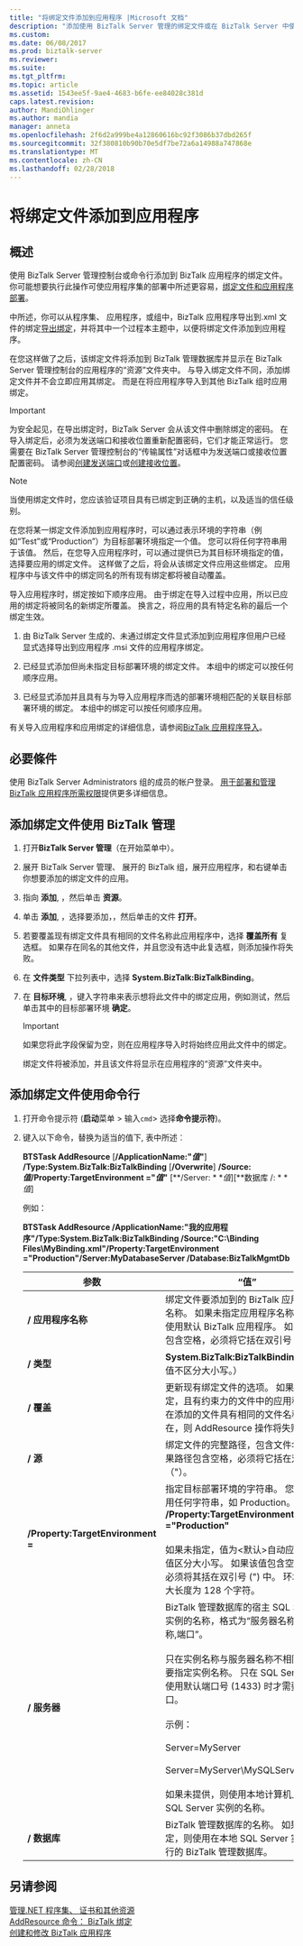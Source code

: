 ```yaml
---
title: "将绑定文件添加到应用程序 |Microsoft 文档"
description: "添加使用 BizTalk Server 管理的绑定文件或在 BizTalk Server 中使用命令提示符"
ms.custom: 
ms.date: 06/08/2017
ms.prod: biztalk-server
ms.reviewer: 
ms.suite: 
ms.tgt_pltfrm: 
ms.topic: article
ms.assetid: 1543ee5f-9ae4-4683-b6fe-ee84028c381d
caps.latest.revision: 
author: MandiOhlinger
ms.author: mandia
manager: anneta
ms.openlocfilehash: 2f6d2a999be4a12860616bc92f3086b37dbd265f
ms.sourcegitcommit: 32f380810b90b70e5df7be72a6a14988a747868e
ms.translationtype: MT
ms.contentlocale: zh-CN
ms.lasthandoff: 02/28/2018
---
```

# <a name="add-a-binding-file-to-an-application"></a>将绑定文件添加到应用程序

## <a name="overview"></a>概述
使用 BizTalk Server 管理控制台或命令行添加到 BizTalk 应用程序的绑定文件。 你可能想要执行此操作可使应用程序集的部署中所述更容易，[绑定文件和应用程序部署](../core/binding-files-and-application-deployment.md)。  
  
 中所述，你可以从程序集、 应用程序，或组中，BizTalk 应用程序导出到.xml 文件的绑定[导出绑定](../core/exporting-bindings6.md)，并将其中一个过程本主题中，以便将绑定文件添加到应用程序。  
  
 在您这样做了之后，该绑定文件将添加到 BizTalk 管理数据库并显示在 BizTalk Server 管理控制台的应用程序的“资源”文件夹中。 与导入绑定文件不同，添加绑定文件并不会立即应用其绑定。 而是在将应用程序导入到其他 BizTalk 组时应用绑定。  
  
> [!IMPORTANT]
>  为安全起见，在导出绑定时，BizTalk Server 会从该文件中删除绑定的密码。 在导入绑定后，必须为发送端口和接收位置重新配置密码，它们才能正常运行。 您需要在 BizTalk Server 管理控制台的“传输属性”对话框中为发送端口或接收位置配置密码。 请参阅[创建发送端口](../core/how-to-create-a-send-port2.md)或[创建接收位置](../core/how-to-create-a-receive-location.md)。  
  
> [!NOTE]
>  当使用绑定文件时，您应该验证项目具有已绑定到正确的主机，以及适当的信任级别。  
  
 在您将某一绑定文件添加到应用程序时，可以通过表示环境的字符串（例如“Test”或“Production”）为目标部署环境指定一个值。 您可以将任何字符串用于该值。 然后，在您导入应用程序时，可以通过提供已为其目标环境指定的值，选择要应用的绑定文件。 这样做了之后，将会从该绑定文件应用这些绑定。 应用程序中与该文件中的绑定同名的所有现有绑定都将被自动覆盖。  
  
 导入应用程序时，绑定按如下顺序应用。 由于绑定在导入过程中应用，所以已应用的绑定将被同名的新绑定所覆盖。 换言之，将应用的具有特定名称的最后一个绑定生效。  
  
1.  由 BizTalk Server 生成的、未通过绑定文件显式添加到应用程序但用户已经显式选择导出到应用程序 .msi 文件的应用程序绑定。  
  
2.  已经显式添加但尚未指定目标部署环境的绑定文件。 本组中的绑定可以按任何顺序应用。  
  
3.  已经显式添加并且具有与为导入应用程序而选的部署环境相匹配的关联目标部署环境的绑定。 本组中的绑定可以按任何顺序应用。  
  
 有关导入应用程序和应用绑定的详细信息，请参阅[BizTalk 应用程序导入](../core/how-to-import-a-biztalk-application.md)。  
  
## <a name="prerequisites"></a>必要條件  
使用 BizTalk Server Administrators 组的成员的帐户登录。 [用于部署和管理 BizTalk 应用程序所需权限](../core/permissions-required-for-deploying-and-managing-a-biztalk-application.md)提供更多详细信息。
  
## <a name="add-a-binding-file-using-biztalk-administration"></a>添加绑定文件使用 BizTalk 管理  
  
1.  打开**BizTalk Server 管理**（在开始菜单中）。
  
2.  展开 BizTalk Server 管理、 展开的 BizTalk 组，展开应用程序，和右键单击你想要添加的绑定文件的应用。  
  
3.  指向 **添加**, ，然后单击 **资源**。  
  
4.  单击 **添加**, ，选择要添加，，然后单击的文件 **打开**。  
  
5.  若要覆盖现有绑定文件具有相同的文件名称此应用程序中，选择 **覆盖所有** 复选框。 如果存在同名的其他文件，并且您没有选中此复选框，则添加操作将失败。  
  
6.  在 **文件类型** 下拉列表中，选择 **System.BizTalk:BizTalkBinding**。  
  
7.  在 **目标环境**, ，键入字符串来表示想将此文件中的绑定应用，例如测试，然后单击其中的目标部署环境 **确定**。  
  
    > [!IMPORTANT]
    >  如果您将此字段保留为空，则在应用程序导入时将始终应用此文件中的绑定。  
  
     绑定文件将被添加，并且该文件将显示在应用程序的“资源”文件夹中。  
  
## <a name="add-a-binding-file-using-the-command-line"></a>添加绑定文件使用命令行  
  
1.  打开命令提示符 (**启动**菜单 > 输入`cmd`> 选择**命令提示符**)。  
  
2.  键入以下命令，替换为适当的值下, 表中所述︰  
  
     **BTSTask AddResource** [**/ApplicationName:"***值***"**] **/Type:System.BizTalk:BizTalkBinding** [**/Overwrite**] **/Source:***值***/Property:TargetEnvironment ="***值***"** [**/Server: * **值*][**数据库 /: * **值*]  
  
     例如：  
  
     **BTSTask AddResource /ApplicationName:"我的应用程序"/Type:System.BizTalk:BizTalkBinding /Source:"C:\Binding Files\MyBinding.xml"/Property:TargetEnvironment ="Production"/Server:MyDatabaseServer /Database:BizTalkMgmtDb**  
  
    |参数|“值”|  
    |---------------|-----------|  
    |**/ 应用程序名称**|绑定文件要添加到的 BizTalk 应用程序的名称。 如果未指定应用程序名称，则将使用默认 BizTalk 应用程序。 如果名称包含空格，必须将它括在双引号 （"）。|  
    |**/ 类型**|**System.BizTalk:BizTalkBinding** （此值不区分大小写。）|  
    |**/ 覆盖**|更新现有绑定文件的选项。 如果没有指定，且有约束力的文件中的应用程序与正在添加的文件具有相同的文件名称已存在，则 AddResource 操作将失败。|  
    |**/ 源**|绑定文件的完整路径，包含文件名。 如果路径包含空格，必须将它括在双引号 （"）。|  
    |**/Property:TargetEnvironment =**|指定目标部署环境的字符串。 您可以使用任何字符串，如 Production。 示例︰ **/Property:TargetEnvironment ="Production"**<br /><br /> 如果未指定，值为\<默认\>自动应用。 该值区分大小写。 如果该值包含空格，则必须将其括在双引号 (") 中。 环境值的最大长度为 128 个字符。|  
    |**/ 服务器**|BizTalk 管理数据库的宿主 SQL Server 实例的名称，格式为“服务器名称\实例名称,端口”。<br /><br /> 只在实例名称与服务器名称不相同时才需要指定实例名称。 只在 SQL Server 不使用默认端口号 (1433) 时才需要指定端口。<br /><br /> 示例：<br /><br /> Server=MyServer<br /><br /> Server=MyServer\MySQLServer,1533<br /><br /> 如果未提供，则使用本地计算机上运行的 SQL Server 实例的名称。|  
    |**/ 数据库**|BizTalk 管理数据库的名称。 如果未指定，则使用在本地 SQL Server 实例中运行的 BizTalk 管理数据库。|  
  
## <a name="see-also"></a>另请参阅  
 [管理.NET 程序集、 证书和其他资源](../core/managing-net-assemblies-certificates-and-other-resources.md)   
 [AddResource 命令： BizTalk 绑定](../core/addresource-command-biztalk-binding.md)   
 [创建和修改 BizTalk 应用程序](../core/creating-and-modifying-biztalk-applications.md)